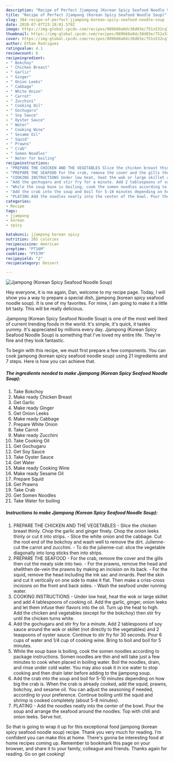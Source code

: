 ```yaml
---
description: "Recipe of Perfect Jjampong (Korean Spicy Seafood Noodle Soup)"
title: "Recipe of Perfect Jjampong (Korean Spicy Seafood Noodle Soup)"
slug: 384-recipe-of-perfect-jjampong-korean-spicy-seafood-noodle-soup
date: 2020-07-07T23:18:01.578Z
image: https://img-global.cpcdn.com/recipes/089668a0dc38d03e/751x532cq70/jjampong-korean-spicy-seafood-noodle-soup-recipe-main-photo.jpg
thumbnail: https://img-global.cpcdn.com/recipes/089668a0dc38d03e/751x532cq70/jjampong-korean-spicy-seafood-noodle-soup-recipe-main-photo.jpg
cover: https://img-global.cpcdn.com/recipes/089668a0dc38d03e/751x532cq70/jjampong-korean-spicy-seafood-noodle-soup-recipe-main-photo.jpg
author: Ethan Rodriguez
ratingvalue: 4.1
reviewcount: 6
recipeingredient:
- " Bokchoy"
- " Chicken Breast"
- " Garlic"
- " Ginger"
- " Onion Leeks"
- " Cabbage"
- " White Onion"
- " Carrot"
- " Zucchini"
- " Cooking Oil"
- " Gochugaru"
- " Soy Sauce"
- " Oyster Sauce"
- " Water"
- " Cooking Wine"
- " Sesame Oil"
- " Squid"
- " Prawns"
- " Crab"
- " Somen Noodles"
- " Water for boiling"
recipeinstructions:
- "PREPARE THE CHICKEN AND THE VEGETABLES Slice the chicken breast thinly. Chop the garlic and ginger finely. Chop the onion leeks thinly or cut it into strips. Slice the white onion and the cabbage. Cut the root end of the bokchoy and wash well to remove the dirt. Julienne-cut the carrot and zucchini. To do the julienne-cut: slice the vegetable diagonally into long sticks then into strips."
- "PREPARE THE SEAFOOD For the crab, remove the cover and the gills then cut the meaty side into two. For the prawns, remove the head and shellthen de-vein the prawns by making an incision on its back. For the squid, remove the head including the ink sac and innards. Peel the skin and cut it vertically on one side to make it flat. Then make a criss-cross incisions on the front and back sides. Wash the seafood under running water."
- "COOKING INSTRUCTIONS Under low heat, heat the wok or large skillet and add 4 tablespoons of cooking oil. Add the garlic, ginger, onion leeks and let them infuse their flavors into the oil. Turn up the heat to high. Add the chicken and vegetables (except for the bokchoy) then stir fry until the chicken turns white."
- "Add the gochugaru and stir fry for a minute. Add 2 tablespoons of soy sauce around the wok or skillet (not directly to the vegetables) and 2 teaspoons of oyster sauce. Continue to stir fry for 30 seconds. Pour 6 cups of water and 1/4 cup of cooking wine. Bring to boil and boil for 5 minutes."
- "While the soup base is boiling, cook the somen noodles according to package instructions. Somen noodles are thin and will take just a few minutes to cook when placed in boiling water. Boil the noodles, drain, and rinse under cold water. You may also soak it in ice water to stop cooking and then drain later before adding to the jjampong soup."
- "Add the crab into the soup and boil for 5-10 minutes depending on how big the crab is. When the crab is already cooked, add the squid, prawns, bokchoy, and sesame oil. You can adjust the seasoning if needed, according to your preference. Continue boiling until the squid and shrimp is cooked completely (about 5-8 minutes)."
- "PLATING Add the noodles neatly into the center of the bowl. Pour the soup and arrange the seafood around the noodles. Top with chili and onion leeks. Serve hot."
categories:
- Recipe
tags:
- jjampong
- korean
- spicy

katakunci: jjampong korean spicy 
nutrition: 265 calories
recipecuisine: American
preptime: "PT16M"
cooktime: "PT57M"
recipeyield: "2"
recipecategory: Dessert

---
```



![Jjampong (Korean Spicy Seafood Noodle Soup)](https://img-global.cpcdn.com/recipes/089668a0dc38d03e/751x532cq70/jjampong-korean-spicy-seafood-noodle-soup-recipe-main-photo.jpg)

Hey everyone, it is me again, Dan, welcome to my recipe page. Today, I will show you a way to prepare a special dish, jjampong (korean spicy seafood noodle soup). It is one of my favorites. For mine, I am going to make it a little bit tasty. This will be really delicious.

Jjampong (Korean Spicy Seafood Noodle Soup) is one of the most well liked of current trending foods in the world. It's simple, it's quick, it tastes yummy. It's appreciated by millions every day. Jjampong (Korean Spicy Seafood Noodle Soup) is something that I've loved my entire life. They're fine and they look fantastic.




To begin with this recipe, we must first prepare a few components. You can cook jjampong (korean spicy seafood noodle soup) using 21 ingredients and 7 steps. Here is how you can achieve that.

<!--inarticleads1-->

##### The ingredients needed to make Jjampong (Korean Spicy Seafood Noodle Soup):

1. Take  Bokchoy
1. Make ready  Chicken Breast
1. Get  Garlic
1. Make ready  Ginger
1. Get  Onion Leeks
1. Make ready  Cabbage
1. Prepare  White Onion
1. Take  Carrot
1. Make ready  Zucchini
1. Take  Cooking Oil
1. Get  Gochugaru
1. Get  Soy Sauce
1. Take  Oyster Sauce
1. Get  Water
1. Make ready  Cooking Wine
1. Make ready  Sesame Oil
1. Prepare  Squid
1. Get  Prawns
1. Take  Crab
1. Get  Somen Noodles
1. Take  Water for boiling




<!--inarticleads2-->

##### Instructions to make Jjampong (Korean Spicy Seafood Noodle Soup):

1. PREPARE THE CHICKEN AND THE VEGETABLES - Slice the chicken breast thinly. Chop the garlic and ginger finely. Chop the onion leeks thinly or cut it into strips. - Slice the white onion and the cabbage. Cut the root end of the bokchoy and wash well to remove the dirt. Julienne-cut the carrot and zucchini. - To do the julienne-cut: slice the vegetable diagonally into long sticks then into strips.
1. PREPARE THE SEAFOOD - For the crab, remove the cover and the gills then cut the meaty side into two. - For the prawns, remove the head and shellthen de-vein the prawns by making an incision on its back. - For the squid, remove the head including the ink sac and innards. Peel the skin and cut it vertically on one side to make it flat. Then make a criss-cross incisions on the front and back sides. - Wash the seafood under running water.
1. COOKING INSTRUCTIONS - Under low heat, heat the wok or large skillet and add 4 tablespoons of cooking oil. Add the garlic, ginger, onion leeks and let them infuse their flavors into the oil. Turn up the heat to high. Add the chicken and vegetables (except for the bokchoy) then stir fry until the chicken turns white.
1. Add the gochugaru and stir fry for a minute. Add 2 tablespoons of soy sauce around the wok or skillet (not directly to the vegetables) and 2 teaspoons of oyster sauce. Continue to stir fry for 30 seconds. Pour 6 cups of water and 1/4 cup of cooking wine. Bring to boil and boil for 5 minutes.
1. While the soup base is boiling, cook the somen noodles according to package instructions. Somen noodles are thin and will take just a few minutes to cook when placed in boiling water. Boil the noodles, drain, and rinse under cold water. You may also soak it in ice water to stop cooking and then drain later before adding to the jjampong soup.
1. Add the crab into the soup and boil for 5-10 minutes depending on how big the crab is. When the crab is already cooked, add the squid, prawns, bokchoy, and sesame oil. You can adjust the seasoning if needed, according to your preference. Continue boiling until the squid and shrimp is cooked completely (about 5-8 minutes).
1. PLATING - Add the noodles neatly into the center of the bowl. Pour the soup and arrange the seafood around the noodles. Top with chili and onion leeks. Serve hot.




So that is going to wrap it up for this exceptional food jjampong (korean spicy seafood noodle soup) recipe. Thank you very much for reading. I'm confident you can make this at home. There's gonna be interesting food at home recipes coming up. Remember to bookmark this page on your browser, and share it to your family, colleague and friends. Thanks again for reading. Go on get cooking!
